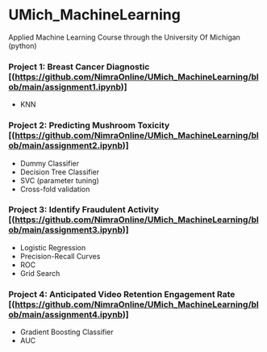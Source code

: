 # UMich_MachineLearning
Applied Machine Learning Course through the University Of Michigan (python)

### Project 1: Breast Cancer Diagnostic [(https://github.com/NimraOnline/UMich_MachineLearning/blob/main/assignment1.ipynb)]
- KNN

### Project 2: Predicting Mushroom Toxicity [(https://github.com/NimraOnline/UMich_MachineLearning/blob/main/assignment2.ipynb)]
- Dummy Classifier
- Decision Tree Classifier
- SVC (parameter tuning)
- Cross-fold validation

### Project 3: Identify Fraudulent Activity [(https://github.com/NimraOnline/UMich_MachineLearning/blob/main/assignment3.ipynb)]
- Logistic Regression
- Precision-Recall Curves
- ROC 
- Grid Search
  
### Project 4: Anticipated Video Retention Engagement Rate [(https://github.com/NimraOnline/UMich_MachineLearning/blob/main/assignment4.ipynb)]
- Gradient Boosting Classifier
- AUC
